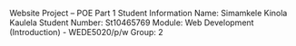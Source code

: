 Website Project – POE Part 1
Student Information
Name: Simamkele Kinola Kaulela
Student Number: St10465769
Module: Web Development (Introduction) - WEDE5020/p/w 
Group: 2
